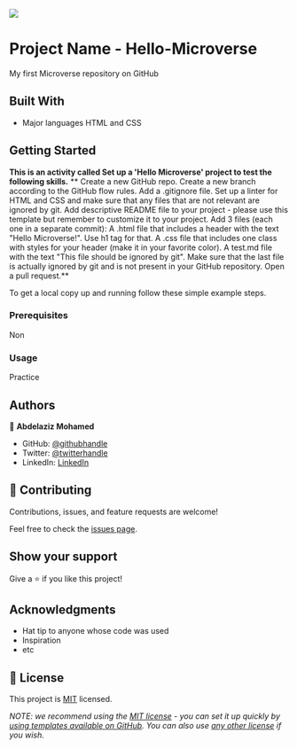 

![](https://img.shields.io/badge/Microverse-blueviolet)

# Project Name - Hello-Microverse

My first Microverse repository on GitHub

## Built With

- Major languages
HTML and CSS


## Getting Started

**This is an activity called Set up a 'Hello Microverse' project to test the following skills.**
**
Create a new GitHub repo.
Create a new branch according to the GitHub flow rules.
Add a .gitignore file.
Set up a linter for HTML and CSS and make sure that any files that are not relevant are ignored by git.
Add descriptive README file to your project - please use this template but remember to customize it to your project.
Add 3 files (each one in a separate commit):
A .html file that includes a header with the text "Hello Microverse!". Use h1 tag for that.
A .css file that includes one class with styles for your header (make it in your favorite color).
A test.md file with the text "This file should be ignored by git".
Make sure that the last file is actually ignored by git and is not present in your GitHub repository.
Open a pull request.**


To get a local copy up and running follow these simple example steps.

### Prerequisites
Non
### Usage
Practice

## Authors

👤 **Abdelaziz Mohamed**

- GitHub: [@githubhandle](https://github.com/Abdelaziz-Ali)
- Twitter: [@twitterhandle](https://twitter.com/AbdelazizDV)
- LinkedIn: [LinkedIn](https://www.linkedin.com/in/abdelaziz-ali-dev)

## 🤝 Contributing

Contributions, issues, and feature requests are welcome!

Feel free to check the [issues page](../../issues/).

## Show your support

Give a ⭐️ if you like this project!

## Acknowledgments

- Hat tip to anyone whose code was used
- Inspiration
- etc

## 📝 License

This project is [MIT](./LICENSE) licensed.

_NOTE: we recommend using the [MIT license](https://choosealicense.com/licenses/mit/) - you can set it up quickly by [using templates available on GitHub](https://docs.github.com/en/communities/setting-up-your-project-for-healthy-contributions/adding-a-license-to-a-repository). You can also use [any other license](https://choosealicense.com/licenses/) if you wish._
